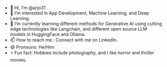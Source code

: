- 👋 Hi, I’m @arjo31
- 👀 I’m interested in App Development, Machine Learning, and Deep Learning.
- 🌱 I’m currently learning different methods for Generative AI using cutting edge technologies like Langchain, and different open source LLM models in HuggingFace and Ollama.
- 📫 How to reach me : Connect with me on LinkedIn.
- 😄 Pronouns: He/Him
- ⚡ Fun fact: Hobbies include photography, and I like horror and thriller movies.

<!---
arjo31/arjo31 is a ✨ special ✨ repository because its `README.md` (this file) appears on your GitHub profile.
You can click the Preview link to take a look at your changes.
--->
